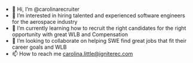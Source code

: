 - 👋 Hi, I’m @carolinarecruiter
- 👀 I’m interested in hiring talented and experienced software engineers for the aerospace industry 
- 🌱 I’m currently learning how to recruit the right candidates for the right opportunity with great WLB and Compensation
- 💞️ I’m looking to collaborate on helping SWE find great jobs that fit their career goals and WLB
- 📫 How to reach me carolina.little@igniterec.com 

<!---
carolinarecruiter/carolinarecruiter is a ✨ special ✨ repository because its `README.md` (this file) appears on your GitHub profile.
You can click the Preview link to take a look at your changes.
--->
